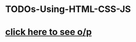 # TODOs-Using-HTML-CSS-JS
# [click here to see o/p](https://vikrant019.github.io/Basic-Calculator-using-JavaScript/)
